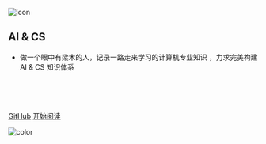 ![icon](https://notebook.js.org/images/icon.png)

## AI & CS

- 做一个眼中有梁木的人，记录一路走来学习的计算机专业知识 ，力求完美构建 AI & CS 知识体系



<br>

<br>

<span id="busuanzi_container_site_pv" style='display:none'>
    👀 本站总访问量：<span id="busuanzi_value_site_pv"></span> 次
</span>
<span id="busuanzi_container_site_uv" style='display:none'>
    | 🚴‍♂️ 本站总访客数：<span id="busuanzi_value_site_uv"></span> 人
</span>

<br>

[GitHub](https://github.com/etmorefish)
[开始阅读](/README.md)

<!-- 背景色 -->

![color](#fff)